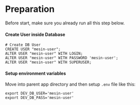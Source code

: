 Preparation
==
Before start, make sure you already run all this step below.

#### Create User inside Database
```
# Create DB User
CREATE USER "mesin-user";
ALTER USER "mesin-user" WITH LOGIN;
ALTER USER "mesin-user" WITH PASSWORD 'mesin-user';
ALTER USER "mesin-user" WITH SUPERUSER;
```
#### Setup environment variables
Move into parent app directory and then setup `.env` file like this:
```
export DEV_DB_USER='mesin-user'
export DEV_DB_PASS='mesin-user'
```
